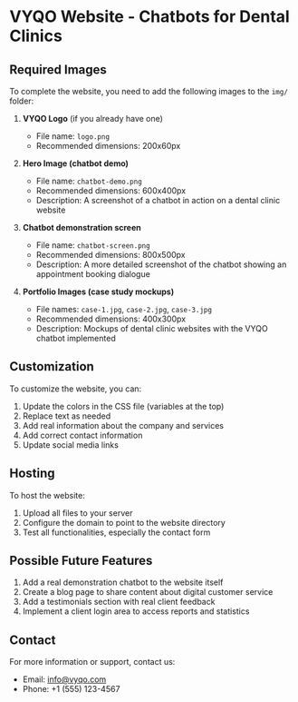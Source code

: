 # VYQO Website - Chatbots for Dental Clinics

## Required Images

To complete the website, you need to add the following images to the `img/` folder:

1. **VYQO Logo** (if you already have one)
   - File name: `logo.png`
   - Recommended dimensions: 200x60px

2. **Hero Image (chatbot demo)**
   - File name: `chatbot-demo.png`
   - Recommended dimensions: 600x400px
   - Description: A screenshot of a chatbot in action on a dental clinic website

3. **Chatbot demonstration screen**
   - File name: `chatbot-screen.png`
   - Recommended dimensions: 800x500px
   - Description: A more detailed screenshot of the chatbot showing an appointment booking dialogue

4. **Portfolio Images (case study mockups)**
   - File names: `case-1.jpg`, `case-2.jpg`, `case-3.jpg`
   - Recommended dimensions: 400x300px
   - Description: Mockups of dental clinic websites with the VYQO chatbot implemented

## Customization

To customize the website, you can:

1. Update the colors in the CSS file (variables at the top)
2. Replace text as needed
3. Add real information about the company and services
4. Add correct contact information
5. Update social media links

## Hosting

To host the website:

1. Upload all files to your server
2. Configure the domain to point to the website directory
3. Test all functionalities, especially the contact form

## Possible Future Features

1. Add a real demonstration chatbot to the website itself
2. Create a blog page to share content about digital customer service
3. Add a testimonials section with real client feedback
4. Implement a client login area to access reports and statistics

## Contact

For more information or support, contact us:
- Email: info@vyqo.com
- Phone: +1 (555) 123-4567 